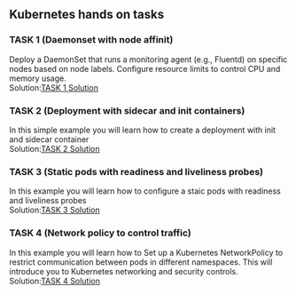 ## Kubernetes hands on tasks

### TASK 1 (Daemonset with node affinit) 
 Deploy a DaemonSet that runs a monitoring agent (e.g., Fluentd) on specific nodes based on node labels. Configure resource limits to control CPU and memory usage.
 <br>
 Solution:[TASK 1 Solution](https://github.com/terrtt/kubernetes/tree/main/hands-on-tasks/daemonset-with-node-affinity)



 ### TASK 2 (Deployment with sidecar and init containers)
 In this simple example you will learn how to create a deployment with init and sidecar container 
<br>
Solution:[TASK 2 Solution](https://github.com/terrtt/kubernetes/tree/main/hands-on-tasks/deployment-with-init-and-sidecar-container)


 ### TASK 3 (Static pods with readiness and liveliness probes)
  In this example you will learn how  to configure a staic pods with readiness and liveliness probes
   <br>
Solution:[TASK 3 Solution](https://github.com/terrtt/kubernetes/tree/main/hands-on-tasks/static-pod-with-readiness-and-liveliness-probes) 

 ### TASK 4 (Network policy to control traffic)
 In this example you will learn how to Set up a Kubernetes NetworkPolicy to restrict communication between pods in different namespaces. This will introduce you to Kubernetes networking and security controls. 
<br>
Solution:[TASK 4 Solution](hands-on-tasks/Network-Policy-to-Control-Traffic)
